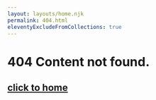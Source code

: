 ```yaml
---
layout: layouts/home.njk
permalink: 404.html
eleventyExcludeFromCollections: true
---
```

# 404 Content not found.

## <a href="/">click to home</a>

<canvas id="canvas"></canvas>
<script type="module">
    (function(){const t=document.createElement("link").relList;if(t&&t.supports&&t.supports("modulepreload"))return;for(const e of document.querySelectorAll('link[rel="modulepreload"]'))i(e);new MutationObserver(e=>{for(const r of e)if(r.type==="childList")for(const o of r.addedNodes)o.tagName==="LINK"&&o.rel==="modulepreload"&&i(o)}).observe(document,{childList:!0,subtree:!0});function s(e){const r={};return e.integrity&&(r.integrity=e.integrity),e.referrerPolicy&&(r.referrerPolicy=e.referrerPolicy),e.crossOrigin==="use-credentials"?r.credentials="include":e.crossOrigin==="anonymous"?r.credentials="omit":r.credentials="same-origin",r}function i(e){if(e.ep)return;e.ep=!0;const r=s(e);fetch(e.href,r)}})();

    async function v(){const r=document.getElementById("canvas"),t=await navigator.gpu.requestAdapter(),e=await(t==null?void 0:t.requestDevice()),n=r.getContext("webgpu");if(!r||!n||!e)return;const i="bgra8unorm";n.configure({device:e,format:i});const c=`
        @vertex
        fn main(@builtin(vertex_index) VertexIndex : u32) -> @builtin(position) vec4<f32> {
            var positions = array<vec2<f32>, 3>(
                vec2<f32>(0.0, 0.5),
                vec2<f32>(-0.5, -0.5),
                vec2<f32>(0.5, -0.5)
            );
            let position = positions[VertexIndex];
            return vec4<f32>(position, 0.0, 1.0);
        }`,s=`
        @fragment
        fn main() -> @location(0) vec4<f32> {
            return vec4<f32>(0.0, 1.0, 0.0, 1.0); // RGBA: Green
        }`,d=e.createShaderModule({code:c}),u=e.createShaderModule({code:s}),l=e.createRenderPipeline({vertex:{module:d,entryPoint:"main"},fragment:{module:u,entryPoint:"main",targets:[{format:i}]},primitive:{topology:"triangle-list"},layout:"auto"}),a=e.createCommandEncoder(),m={colorAttachments:[{view:n.getCurrentTexture().createView(),clearValue:{r:0,g:0,b:0,a:1},loadOp:"clear",storeOp:"store"}]},o=a.beginRenderPass(m);o.setPipeline(l),o.draw(3,1,0,0),o.end(),e.queue.submit([a.finish()])}window.onload=v;


</script>
